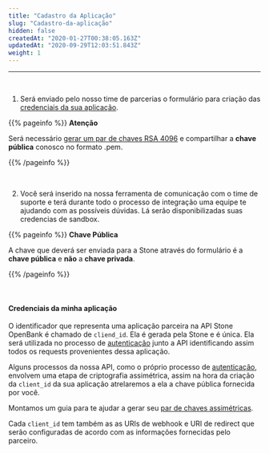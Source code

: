 ```yaml
---
title: "Cadastro da Aplicação"
slug: "Cadastro-da-aplicação"
hidden: false
createdAt: "2020-01-27T00:38:05.163Z"
updatedAt: "2020-09-29T12:03:51.843Z"
weight: 1
---
```


---

<br>

1. Será enviado pelo nosso time de parcerias o formulário para criação das [credenciais da sua aplicação](https://docs.openbank.stone.com.br/docs/cadastro-na-aplica%C3%A7%C3%A3o#credenciais-da-minha-aplica%C3%A7%C3%A3o).

{{% pageinfo %}}
**Atenção**

Será necessário [gerar um par de chaves RSA 4096](https://docs.openbank.stone.com.br/docs/gerando-o-par-de-chaves) e compartilhar a **chave pública** conosco no formato .pem.

{{% /pageinfo %}}

<br>

2. Você será inserido na nossa ferramenta de comunicação com o time de suporte e terá durante todo o processo de integração uma equipe te ajudando com as possíveis dúvidas. Lá serão disponibilizadas suas credencias de sandbox. 

{{% pageinfo %}}
**Chave Pública**

A chave que deverá ser enviada para a Stone através do formulário é a **chave pública** e **não** a **chave privada**.

{{% /pageinfo %}}

<br>


#### **Credenciais da minha aplicação**

O identificador que representa uma aplicação parceira na API Stone OpenBank é chamado de `cliend_id`. Ela é gerada pela Stone e é única. Ela será utilizada no processo de [autenticação](https://docs.openbank.stone.com.br/docs/autentica%C3%A7%C3%A3o) junto a API identificando assim todos os requests provenientes dessa aplicação. 

Alguns processos da nossa API, como o próprio processo de [autenticação](https://docs.openbank.stone.com.br/docs/autentica%C3%A7%C3%A3o), envolvem uma etapa de criptografia assimétrica, assim na hora da criação da `client_id` da sua aplicação atrelaremos a ela a chave pública fornecida por você. 

Montamos um guia para te ajudar a gerar seu [par de chaves assimétricas](https://docs.openbank.stone.com.br/docs/gerando-o-par-de-chaves).

Cada `client_id` tem também as as URIs de webhook e URI de redirect que serão configuradas de acordo com as informações fornecidas pelo parceiro.

<br>